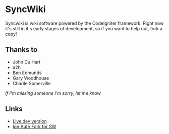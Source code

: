 SyncWiki
========

Syncwiki is wiki software powered by the CodeIgniter framework. Right now it's still in it's early stages of development, so if you want to help out, fork a copy!

Thanks to
---------

+ John Du Hart
+ a2h
+ Ben Edmunds
+ Gary Woodhouse
+ Charile Somerville

*If I'm missing someone I'm sorry, let me know*

Links
-----

+ [Live dev version](http://syncwiki.compwhizii.net/)
+ [Ion Auth Fork for SW](http://github.com/compwhizii/CodeIgniter-Ion-Auth)